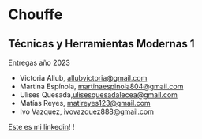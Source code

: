 # Chouffe
## Técnicas y Herramientas Modernas 1
Entregas año 2023
* Victoria Allub, <allubvictoria@gmail.com>
* Martina Espínola, <martinaespinola804@gmail.com>
* Ulises Quesada,<ulisesquesadalecea@gmail.com>
* Matías Reyes, <matireyes123@gmail.com> 
* Ivo Vazquez, <ivovazquez888@gmail.com>

[Este es mi linkedin](https://www.linkedin.com/in/martinaespinola/)!
! [ ](<descarga.jfif>)
